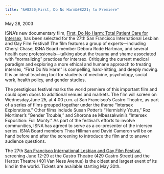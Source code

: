 ```yaml
---
title: "&#8220;First, Do No Harm&#8221; to Premiere"
---
```


<p>May 28, 2003  </p>

<p><span class="caps">ISNA</span>&#8217;s new documentary film, <a href="/videos/total%5C_patient%5C_care">First, Do No Harm: Total Patient Care for Intersex</a>, has been selected for the 27th San Francisco International Lesbian and Gay Film Festival! The film features a group of experts&#8212;including Cheryl Chase, <span class="caps">ISNA</span> Board member Debora Rode Hartman, and several health care professionals&#8212;talking about the trauma and shame associated with &#8220;normalizing&#8221; practices for intersex. Critiquing the current medical paradigm and exploring a more ethical and humane approach to treating intersex, &#8220;First Do No Harm&#8221; is compelling, hard-hitting, and deeply moving. It is an ideal teaching tool for students of medicine, psychology, social work, health policy, and gender studies.  </p>

<p>The prestigious festival marks the world premiere of this important film and could open doors to additional venues and markets. The film will screen on Wednesday,June 25, at 4:00 p.m. at San Francisco&#8217;s Castro Theatre, as part of a series of films grouped together under the theme &#8220;Intersex Explorations.&#8221; Other films include Susan Potter&#8217;s &#8220;Hermishly Yours,&#8221; Roz Mortimer&#8217;s &#8220;Gender Trouble,&#8221; and Shorona se Mbessakwini&#8217;s &#8220;Intersex Exposition: Full Monty.&#8221; As part of the festival&#8217;s efforts to involve communities, <span class="caps">ISNA</span> has agreed to serve as a co-presenter of the intersex series. <span class="caps">ISNA</span> Board members Thea Hillman and David Cameron will be on hand before and after the screening to introduce the film and to answer audience questions.  </p>

<p>The 27th <a href="http://www.frameline.org/">San Francisco International Lesbian and Gay Film Festival</a>, screening June 12-29 at the Castro Theatre (429 Castro Street) and the Herbst Theatre (401 Van Ness Avenue) is the oldest and largest event of its kind in the world. Tickets are available starting May 30th.</p>